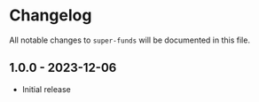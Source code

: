 # Changelog

All notable changes to `super-funds` will be documented in this file.

## 1.0.0 - 2023-12-06

- Initial release